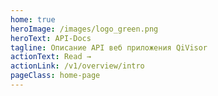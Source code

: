 ```yaml
---
home: true
heroImage: /images/logo_green.png
heroText: API-Docs
tagline: Описание API веб приложения QiVisor
actionText: Read →
actionLink: /v1/overview/intro
pageClass: home-page
---
```


<my-footer company="Viravix Ukraine"/>